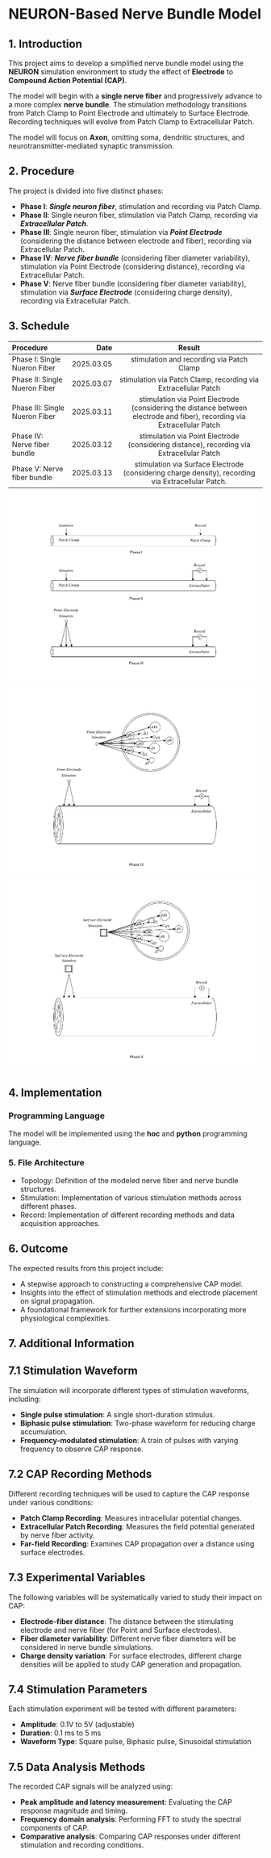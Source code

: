 # NEURON-Based Nerve Bundle Model

## 1. Introduction
This project aims to develop a simplified nerve bundle model using the **NEURON** simulation environment to study the effect of **Electrode** to **Compound Action Potential (CAP)**.

The model will begin with a **single nerve fiber** and progressively advance to a more complex **nerve bundle**. The stimulation methodology transitions from Patch Clamp to Point Electrode and ultimately to Surface Electrode. Recording techniques will evolve from Patch Clamp to Extracellular Patch.

The model will focus on **Axon**, omitting soma, dendritic structures, and neurotransmitter-mediated synaptic transmission.

## 2. Procedure
The project is divided into five distinct phases:
- **Phase I**: ***Single neuron fiber***, stimulation and recording via Patch Clamp.
- **Phase II**: Single neuron fiber, stimulation via Patch Clamp, recording via ***Extracellular Patch***.
- **Phase III**: Single neuron fiber, stimulation via ***Point Electrode*** (considering the distance between electrode and fiber), recording via Extracellular Patch.
- **Phase IV**: ***Nerve fiber bundle*** (considering fiber diameter variability), stimulation via Point Electrode (considering distance), recording via Extracellular Patch.
- **Phase V**: Nerve fiber bundle (considering fiber diameter variability), stimulation via ***Surface Electrode*** (considering charge density), recording via Extracellular Patch.

## 3. Schedule

| Procedure  | Date | Result   |
|:------|----:|:------:|
| Phase I: Single Nueron Fiber  | 2025.03.05  | stimulation and recording via Patch Clamp |
| Phase II: Single Nueron Fiber  | 2025.03.07  | stimulation via Patch Clamp, recording via Extracellular Patch |
| Phase III: Single Nueron Fiber  | 2025.03.11  | stimulation via Point Electrode (considering the distance between electrode and fiber), recording via Extracellular Patch   |
| Phase IV: Nerve fiber bundle  | 2025.03.12  | stimulation via Point Electrode (considering distance), recording via Extracellular Patch |
| Phase V: Nerve fiber bundle  | 2025.03.13  | stimulation via Surface Electrode (considering charge density), recording via Extracellular Patch. |

![alt text](PhaseI-III.png)
![alt text](PhaseIV.png)
![alt text](PhaseV.png)

## 4. Implementation
### Programming Language
The model will be implemented using the **hoc** and **python** programming language.

### 5. File Architecture
- Topology: Definition of the modeled nerve fiber and nerve bundle structures.
- Stimulation: Implementation of various stimulation methods across different phases.
- Record: Implementation of different recording methods and data acquisition approaches.

## 6. Outcome
The expected results from this project include:
- A stepwise approach to constructing a comprehensive CAP model.
- Insights into the effect of stimulation methods and electrode placement on signal propagation.
- A foundational framework for further extensions incorporating more physiological complexities.

## 7. Additional Information 
## 7.1 Stimulation Waveform
The simulation will incorporate different types of stimulation waveforms, including:
- **Single pulse stimulation**: A single short-duration stimulus.
- **Biphasic pulse stimulation**: Two-phase waveform for reducing charge accumulation.
- **Frequency-modulated stimulation**: A train of pulses with varying frequency to observe CAP response.

## 7.2 CAP Recording Methods
Different recording techniques will be used to capture the CAP response under various conditions:
- **Patch Clamp Recording**: Measures intracellular potential changes.
- **Extracellular Patch Recording**: Measures the field potential generated by nerve fiber activity.
- **Far-field Recording**: Examines CAP propagation over a distance using surface electrodes.

## 7.3 Experimental Variables
The following variables will be systematically varied to study their impact on CAP:
- **Electrode-fiber distance**: The distance between the stimulating electrode and nerve fiber (for Point and Surface electrodes).
- **Fiber diameter variability**: Different nerve fiber diameters will be considered in nerve bundle simulations.
- **Charge density variation**: For surface electrodes, different charge densities will be applied to study CAP generation and propagation.

## 7.4 Stimulation Parameters
Each stimulation experiment will be tested with different parameters:
- **Amplitude**: 0.1V to 5V (adjustable)
- **Duration**: 0.1 ms to 5 ms
- **Waveform Type**: Square pulse, Biphasic pulse, Sinusoidal stimulation


## 7.5 Data Analysis Methods
The recorded CAP signals will be analyzed using:
- **Peak amplitude and latency measurement**: Evaluating the CAP response magnitude and timing.
- **Frequency domain analysis**: Performing FFT to study the spectral components of CAP.
- **Comparative analysis**: Comparing CAP responses under different stimulation and recording conditions.


